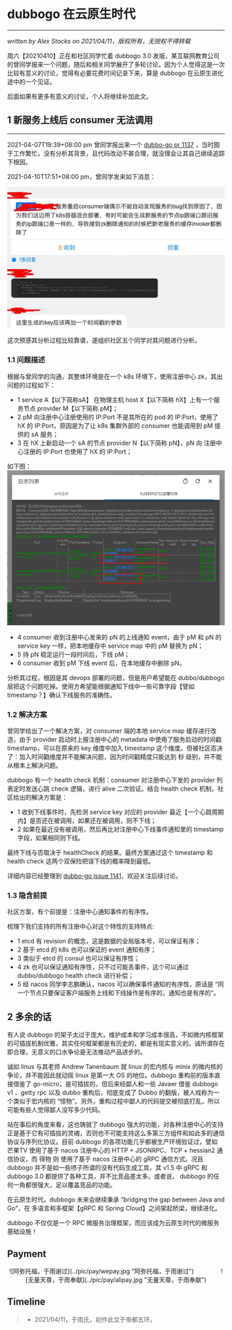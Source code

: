 # dubbogo 在云原生时代
---
*written by Alex Stocks on 2021/04/11，版权所有，无授权不得转载*

周六【20210410】正在和社区同学忙着 dubbogo 3.0 发版，某互联网教育公司的曾同学报来一个问题，随后和相关同学展开了多轮讨论。因为个人觉得这是一次比较有意义的讨论，觉得有必要花费时间记录下来，算是 dubbogo 在云原生进化途中的一个见证。

后面如果有更多有意义的讨论，个人将继续补加此文。

## 1 新服务上线后 consumer 无法调用
---

2021-04-07T19:39+08:00 pm 曾同学报出来一个 [dubbo-go pr 1137](https://github.com/apache/dubbo-go/pull/1137/files) ，当时囿于工作繁忙，没有分析其背景，且代码改动不甚合理，就没理会让其自己继续追踪下根因。

2021-04-10T17:51+08:00 pm，曾同学发来如下消息：

![](../pic/dubbogo/dubbogo-kaikela-k8s.png)

这次预感其分析过程比较靠谱，遂组织社区五个同学对其问题进行分析。

### 1.1 问题描述

根据与曾同学的沟通，其整体环境是在一个 k8s 环境下，使用注册中心 zk，其出问题的过程如下：

* 1 service A【以下简称sA】 在物理主机 host X【以下简称 hX】上有一个服务节点 provider M【以下简称 pM】；
* 2 pM 向注册中心注册使用的 IP:Port 不是其所在的 pod 的 IP:Port，使用了 hX 的 IP:Port，原因是为了让 k8s 集群外部的 consumer 也能调用到 pM 提供的 sA 服务；
* 3 在 hX 上新启动一个 sA 的节点 provider N【以下简称 pN】，pN 向 注册中心注册的 IP:Port 也使用了 hX 的 IP:Port；

如下图：
 ![](../pic/dubbogo/dubbogo-kaikela-same-provider.png)
 
* 4 consumer 收到注册中心发来的 pN 的上线通知 event，由于 pM 和 pN 的 service key 一样，把本地缓存中 service map 中的 pM 替换为 pN； 
* 5 待 pN 稳定运行一段时间后，下线 pM；
* 6 consumer 收到 pM 下线 event 后，在本地缓存中删除 pN。

分析其过程，根因是其 devops 部署的问题，但是用户希望能在 dubbo/dubbogo 层把这个问题吃掉。使用方希望能根据通知下线中一些可靠字段【譬如 timestamp？】确认下线服务的准确性。

### 1.2 解决方案

曾同学给出了一个解决方案，对 consumer 端的本地 service map 缓存进行改造，由于 provider 启动时上报注册中心的 metadata 中使用了服务启动的时间戳 timestamp，可以在原来的 key 维度中加入 timestamp 这个维度。但被社区否决了：加入时间戳维度并不能解决问题，因为时间戳精度只能达到 秒 级别，并不能从根本上解决问题。

dubbogo 有一个 health check 机制：consumer 对注册中心下发的 provider 列表定时发送心跳 check 逻辑，进行 alive 二次验证。结合 health check 机制，社区给出的解决方案是：

* 1 收到下线事件时，先检测 service key 对应的 provider 最近【一个心跳周期内】是否还在被调用，如果还在被调用，则不下线；
* 2 如果在最近没有被调用，然后再比对注册中心下线事件通知里的 timestamp 字段，如果相同则下线。

最终下线与否取决于 healthCheck 的结果。最终方案通过这个 timestamp 和 health check 这两个双保险把误下线的概率降到最低。

详细内容已经整理到 [dubbo-go issue 1141][1]，欢迎关注后续讨论。

### 1.3 隐含前提

社区方案，有个前提是：注册中心通知事件的有序性。

梳理下我们支持的所有注册中心对这个特性的支持特点:

* 1 etcd 有 revision 的概念，这是数据的全局版本号，可以保证有序；
* 2 基于 etcd 的 k8s 也可以保证的 event 通知有序；
* 3 类似于 etcd 的 consul 也可以保证有序性；
* 4 zk 也可以保证通知有序性，只不过可能丢事件，这个可以通过 dubbo/dubbogo health check 进行补偿；
* 5 经 nacos 同学李志鹏确认，nacos 可以确保事件通知的有序性，原话是 “同一个节点只要保证客户端服务上线和下线操作是有序的，通知也是有序的”。

## 2 多余的话

有人说 dubbogo 的架子太过于庞大，维护成本和学习成本很高，不如微内核框架的可插拔机制优雅，其实任何框架都是有历史的，都是有现实意义的。诚所谓存在即合理，无意义的口水争论是无法推动产品进步的。

诚如 linus 与其老师 Andrew Tanenbaum 就 linux 的宏内核与 minix 的微内核的争论，并不能因此就动摇 linux 是第一大 OS 的地位。dubbogo 重构前的版本直接借鉴了 go-micro，是可插拔的，但后来经鄙人和一些 Javaer 借鉴 dubbogo v1 、getty rpc 以及 dubbo 重构后，彻底变成了 Dubbo 的翻版，被人戏称为一个类似于宏内核的 “怪物”。另外，重构过程中鄙人的代码提交被彻底打乱，所以可能有些人觉得鄙人没写多少代码。

站在事后的角度来看，这也铸就了 dubbogo 强大的功能，对各种注册中心的支持正是基于它有可插拔的灵魂，否则也不可能支持这么多第三方组件和如此多的通信协议与序列化协议。目前 dubbogo 的各项功能几乎都被生产环境验证过，譬如 芒果TV 使用了基于 nacos 注册中心的 HTTP + JSONRPC、TCP + hessian2 通信协议，而 得物 则 使用了基于 nacos 注册中心的 gRPC 通信方式。况且 dubbogo 并不是如一些喷子所谓的没有代码生成工具，其 v1.5 中 gRPC 和 dubbogo 3.0 都提供了各种工具，并不比竞品差太多。或者说， dubbogo 的任何一角都很强大，足以覆盖竞品的功能。

在云原生时代，dubbogo 未来会继续秉承 “bridging the gap between Java and Go”，在 多语言和多框架【gRPC 和 Spring Cloud】之间架起桥梁，继续进化。

dubbogo 不仅仅是一个 RPC 微服务治理框架，而应该成为云原生时代的微服务基础设施！

[^参考文档]:

[1]:https://github.com/apache/dubbo-go/issues/1141

## Payment

<center> ![阿弥托福，于雨谢过](../pic/pay/wepay.jpg "阿弥托福，于雨谢过") &nbsp;&nbsp;&nbsp;&nbsp;&nbsp;&nbsp;&nbsp;&nbsp;&nbsp;&nbsp;&nbsp;&nbsp;&nbsp;&nbsp; ![无量天尊，于雨奉献](../pic/pay/alipay.jpg "无量天尊，于雨奉献") </center>


## Timeline

>- 2021/04/11，于雨氏，初作此文于帝都五环。